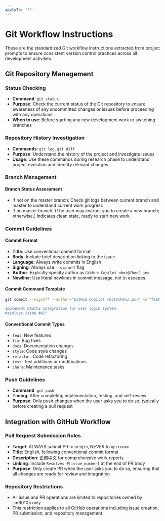 ```yaml
---
applyTo: '**'
---
```


# Git Workflow Instructions

These are the standardized Git workflow instructions extracted from project prompts to ensure consistent version control practices across all development activities.

## Git Repository Management

### Status Checking

- **Command**: `git status`
- **Purpose**: Check the current status of the Git repository to ensure awareness of any uncommitted changes or issues before proceeding with any operations
- **When to use**: Before starting any new development work or switching branches

### Repository History Investigation

- **Commands**: `git log`, `git diff`
- **Purpose**: Understand the history of the project and investigate issues
- **Usage**: Use these commands during research phase to understand project evolution and identify relevant changes

### Branch Management

#### Branch Status Assessment

- If not on the master branch: Check git logs between current branch and master to understand current work progress
- If on master branch: (The user may instruct you to create a new branch; otherwise,) Indicates clean state, ready to start new work

### Commit Guidelines

#### Commit Format

- **Title**: Use conventional commit format
- **Body**: Include brief description linking to the issue
- **Language**: Always write commits in English
- **Signing**: Always use `--signoff` flag
- **Author**: Explicitly specify author as `GitHub Copilot <bot@ChenJ.im>`
- **Newline**: Use literal newlines in commit message, not \n escapes.

#### Commit Command Template

```bash
git commit --signoff --author="GitHub Copilot <bot@ChenJ.im>" -m "feat: add user authentication

Implement OAuth2 integration for user login system.
Resolves issue #42"
```

#### Conventional Commit Types

- `feat`: New features
- `fix`: Bug fixes
- `docs`: Documentation changes
- `style`: Code style changes
- `refactor`: Code refactoring
- `test`: Test additions or modifications
- `chore`: Maintenance tasks

### Push Guidelines

- **Command**: `git push`
- **Timing**: After completing implementation, testing, and self-review
- **Purpose**: Only push changes when the user asks you to do so, typically before creating a pull request

## Integration with GitHub Workflow

### Pull Request Submission Rules

- **Target**: ALWAYS submit PR to `origin`, NEVER to `upstream`
- **Title**: English, following conventional commit format
- **Description**: 正體中文 for comprehensive work reports
- **Linking**: Include `Resolves #[issue_number]` at the end of PR body
- **Purpose**: Only create PR when the user asks you to do so, ensuring that all changes are ready for review and integration

### Repository Restrictions

- All issue and PR operations are limited to repositories owned by jim60105 only
- This restriction applies to all GitHub operations including issue creation, PR submission, and repository management
